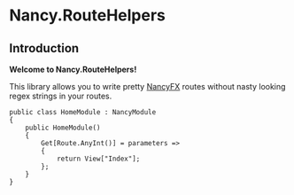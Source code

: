 # Nancy.RouteHelpers
## Introduction 

**Welcome to Nancy.RouteHelpers!**

This library allows you to write pretty [NancyFX][2] routes without nasty looking regex strings in your routes.

    public class HomeModule : NancyModule
    {
        public HomeModule()
        {
            Get[Route.AnyInt()] = parameters =>
            {
                return View["Index"];
            };
        }
    }

[2]: http://nancyfx.org/